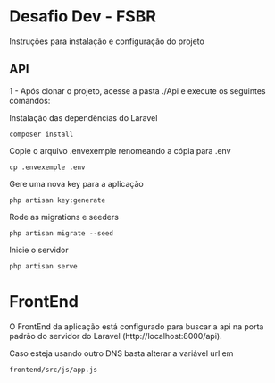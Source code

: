 # Desafio Dev - FSBR

Instruções para instalação e configuração do projeto

## API

1 - Após clonar o projeto, acesse a pasta ./Api e execute os seguintes comandos:

Instalação das dependências do Laravel
```
composer install
```

Copie o arquivo .envexemple renomeando a cópia para .env

```
cp .envexemple .env
```

Gere uma nova key para a aplicação
```
php artisan key:generate
```

Rode as migrations e seeders
```
php artisan migrate --seed
```

Inicie o servidor
```
php artisan serve
```

# FrontEnd

O FrontEnd da aplicação está configurado para buscar a api na porta padrão do 
servidor do Laravel (http://localhost:8000/api).

Caso esteja usando outro DNS basta alterar a variável url em 
```
frontend/src/js/app.js
```